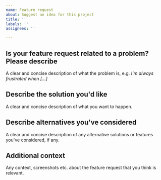 ```yaml
---
name: Feature request
about: Suggest an idea for this project
title: ''
labels: ''
assignees: ''

---
```


## Is your feature request related to a problem? Please describe

A clear and concise description of what the problem is, e.g. _I'm always frustrated when [...]_

## Describe the solution you'd like

A clear and concise description of what you want to happen.

## Describe alternatives you've considered

A clear and concise description of any alternative solutions or features you've considered, if any.

## Additional context

Any context, screenshots etc. about the feature request that you think is relevant.
